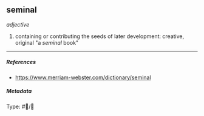 
## seminal  # 

_adjective_

1. containing or contributing the seeds of later development: creative, original
   "a _seminal_ book"

___

##### References 

- https://www.merriam-webster.com/dictionary/seminal

##### Metadata

Type: #💬/💬 
